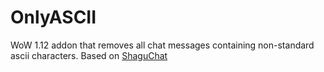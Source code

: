 # OnlyASCII
WoW 1.12 addon that removes all chat messages containing non-standard ascii characters.
Based on [ShaguChat](https://github.com/shagu/ShaguChat/)